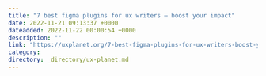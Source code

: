 ```yaml
---
title: "7 best figma plugins for ux writers — boost your impact"
date: 2022-11-21 09:13:37 +0000
dateadded: 2022-11-22 00:00:54 +0000
description: ""
link: "https://uxplanet.org/7-best-figma-plugins-for-ux-writers-boost-your-impact-18f3dbe48be6?source=rss----819cc2aaeee0---4"
category:
directory: _directory/ux-planet.md
---
```

